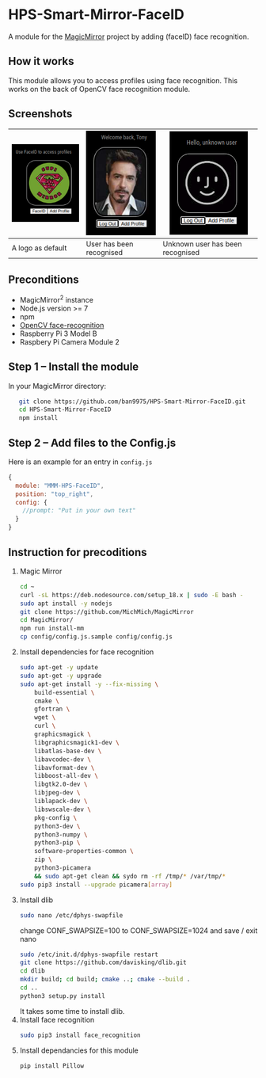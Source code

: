 # HPS-Smart-Mirror-FaceID

A module for the [MagicMirror](https://github.com/MichMich/MagicMirror) project by adding (faceID) face recognition.

## How it works
This module allows you to access profiles using face recognition. This works on the back of OpenCV face recognition module. 

## Screenshots
| ![FaceID Logged Out](img/readme/noUser.png) | ![Face ID Detected](img/readme/knownUser.png) | ![Face ID Unknown User](img/readme/unknownUser.png) |
|---|---|---|
| A logo as default | User has been recognised | Unknown user has been recognised |


## Preconditions

* MagicMirror<sup>2</sup> instance
* Node.js version >= 7
* npm
* [OpenCV face-recognition](https://github.com/ageitgey/face_recognition)
* Raspberry Pi 3 Model B
* Raspbery Pi Camera Module 2

## Step 1 – Install the module
In your MagicMirror directory:

```bash cd modules
   git clone https://github.com/ban9975/HPS-Smart-Mirror-FaceID.git
   cd HPS-Smart-Mirror-FaceID
   npm install
```

## Step 2 – Add files to the Config.js
Here is an example for an entry in `config.js`

```javascript
{
  module: "MMM-HPS-FaceID",
  position: "top_right",
  config: {
    //prompt: "Put in your own text"
  }
}
```

## Instruction for precoditions
1. Magic Mirror
   ``` bash
   cd ~
   curl -sL https://deb.nodesource.com/setup_18.x | sudo -E bash -
   sudo apt install -y nodejs
   git clone https://github.com/MichMich/MagicMirror
   cd MagicMirror/
   npm run install-mm
   cp config/config.js.sample config/config.js
   ```
2. Install dependencies for face recognition
   ``` bash
   sudo apt-get -y update
   sudo apt-get -y upgrade
   sudo apt-get install -y --fix-missing \
       build-essential \
       cmake \
       gfortran \
       wget \
       curl \
       graphicsmagick \
       libgraphicsmagick1-dev \
       libatlas-base-dev \
       libavcodec-dev \
       libavformat-dev \
       libboost-all-dev \
       libgtk2.0-dev \
       libjpeg-dev \
       liblapack-dev \
       libswscale-dev \
       pkg-config \
       python3-dev \
       python3-numpy \
       python3-pip \
       software-properties-common \
       zip \
       python3-picamera
       && sudo apt-get clean && sydo rm -rf /tmp/* /var/tmp/*
   sudo pip3 install --upgrade picamera[array]
   ```
3. Install dlib
   ``` bash
   sudo nano /etc/dphys-swapfile
   ```
   change CONF_SWAPSIZE=100 to CONF_SWAPSIZE=1024 and save / exit nano
   ``` bash
   sudo /etc/init.d/dphys-swapfile restart
   git clone https://github.com/davisking/dlib.git
   cd dlib
   mkdir build; cd build; cmake ..; cmake --build .
   cd ..
   python3 setup.py install
   ```
   It takes some time to install dlib.
4. Install face recognition
   ``` bash
   sudo pip3 install face_recognition
   ```
5. Install dependancies for this module
   ``` bash
   pip install Pillow
   ```
